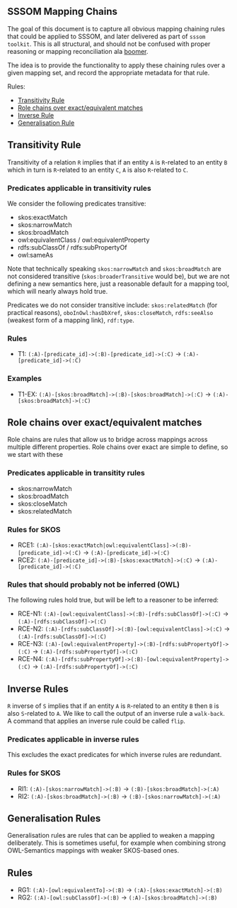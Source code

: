 ## SSSOM Mapping Chains

The goal of this document is to capture all obvious mapping chaining rules that could be applied to SSSOM, 
and later delivered as part of `sssom toolkit`. 
This is all structural, and should not be confused with proper reasoning or mapping reconciliation ala 
[boomer](https://github.com/INCATools/boomer).

The idea is to provide the functionality to apply these chaining rules over a given mapping set, and record
the appropriate metadata for that rule.

Rules:

- [Transitivity Rule](#transitivity)
- [Role chains over exact/equivalent matches](#rce)
- [Inverse Rule](#inverse)
- [Generalisation Rule](#generalisation)

<a id="transitivity"></a>

## Transitivity Rule

Transitivity of a relation `R` implies that if an entity `A` is `R`-related to an entity `B` which in turn is 
`R`-related to an entity `C`, `A` is also `R`-related to `C`. 

### Predicates applicable in transitivity rules

We consider the following predicates transitive:

- skos:exactMatch
- skos:narrowMatch
- skos:broadMatch
- owl:equivalentClass / owl:equivalentProperty
- rdfs:subClassOf / rdfs:subPropertyOf	
- owl:sameAs

Note that technically speaking `skos:narrowMatch` and `skos:broadMatch` are not considered transitive 
(`skos:broaderTransitive` would be), but we are not defining a new semantics here, 
just a reasonable default for a mapping tool, which will nearly always hold true.

Predicates we do not consider transitive include: `skos:relatedMatch` (for practical reasons), `oboInOwl:hasDbXref`, 
`skos:closeMatch`, `rdfs:seeAlso` (weakest form of a mapping link), `rdf:type`.

### Rules

- T1: `(:A)-[predicate_id]->(:B)-[predicate_id]->(:C)` -> `(:A)-[predicate_id]->(:C)`

### Examples

- T1-EX: `(:A)-[skos:broadMatch]->(:B)-[skos:broadMatch]->(:C)` -> `(:A)-[skos:broadMatch]->(:C)`

<a id="rce"></a>

## Role chains over exact/equivalent matches

Role chains are rules that allow us to bridge across mappings across multiple different properties.
Role chains over exact are simple to define, so we start with these

### Predicates applicable in transitity rules

- skos:narrowMatch
- skos:broadMatch
- skos:closeMatch
- skos:relatedMatch

### Rules for SKOS

- RCE1: `(:A)-[skos:exactMatch|owl:equivalentClass]->(:B)-[predicate_id]->(:C)` -> `(:A)-[predicate_id]->(:C)`
- RCE2: `(:A)-[predicate_id]->(:B)-[skos:exactMatch]->(:C)` -> `(:A)-[predicate_id]->(:C)`

### Rules that should probably not be inferred (OWL)

The following rules hold true, but will be left to a reasoner to be inferred:

- RCE-N1: `(:A)-[owl:equivalentClass]->(:B)-[rdfs:subClassOf]->(:C)` -> `(:A)-[rdfs:subClassOf]->(:C)`
- RCE-N2: `(:A)-[rdfs:subClassOf]->(:B)-[owl:equivalentClass]->(:C)` -> `(:A)-[rdfs:subClassOf]->(:C)`
- RCE-N3: `(:A)-[owl:equivalentProperty]->(:B)-[rdfs:subPropertyOf]->(:C)` -> `(:A)-[rdfs:subPropertyOf]->(:C)`
- RCE-N4: `(:A)-[rdfs:subPropertyOf]->(:B)-[owl:equivalentProperty]->(:C)` -> `(:A)-[rdfs:subPropertyOf]->(:C)`

<a id="inverse"></a>

## Inverse Rules

`R` inverse of `S` implies that if an entity `A` is `R`-related to an entity `B` then `B` is also `S`-related to `A`. 
We like to call the output of an inverse rule a `walk-back`. A command that applies an inverse rule could be called `flip`. 

### Predicates applicable in inverse rules

This excludes the exact predicates for which inverse rules are redundant.

### Rules for SKOS

- RI1: `(:A)-[skos:narrowMatch]->(:B)` -> `(:B)-[skos:broadMatch]->(:A)`
- RI2: `(:A)-[skos:broadMatch]->(:B)` -> `(:B)-[skos:narrowMatch]->(:A)`

<a id="generalisation"></a>

## Generalisation Rules

Generalisation rules are rules that can be applied to weaken a mapping deliberately. This is sometimes useful, for example when
combining strong OWL-Semantics mappings with weaker SKOS-based ones.

## Rules

- RG1: `(:A)-[owl:equivalentTo]->(:B)` -> `(:A)-[skos:exactMatch]->(:B)`
- RG2: `(:A)-[owl:subClassOf]->(:B)` -> `(:A)-[skos:broadMatch]->(:B)`
